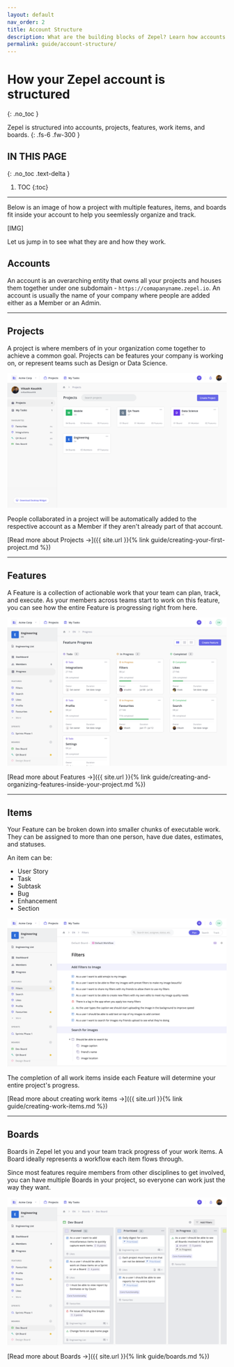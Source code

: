 ```yaml
---
layout: default
nav_order: 2
title: Account Structure
description: What are the building blocks of Zepel? Learn how accounts in Zepel are structured. 
permalink: guide/account-structure/
---
```

# How your Zepel account is structured 
{: .no_toc }

Zepel is structured into accounts, projects, features, work items, and boards.
{: .fs-6 .fw-300 }


## IN THIS PAGE
{: .no_toc .text-delta }

1. TOC
{:toc}

---

Below is an image of how a project with multiple features, items, and boards fit inside your account to help you seemlessly organize and track.

[IMG]

Let us jump in to see what they are and how they work.

## Accounts

An account is an overarching entity that owns all your projects and houses them together under one subdomain - ```https://comapanyname.zepel.io```. An account is usually the name of your company where people are added either as a Member or an Admin.

---

## Projects 

A project is where members of in your organization come together to achieve a common goal. Projects can be features your company is working on, or represent teams such as Design or Data Science. 

![All Projects in Zepel](/assets/uploads/zepel-projects.png "Zepel Projects")

People collaborated in a project will be automatically added to the respective account as a Member if they aren't already part of that account.

[Read more about Projects ->]({{ site.url }}{% link guide/creating-your-first-project.md %})

---

## Features

A Feature is a collection of actionable work that your team can plan, track, and execute. As your members across teams start to work on this feature, you can see how the entire Feature is progressing right from here.

![All Features in Zepel](/assets/uploads/zepel-features.png "Zepel Features")

[Read more about Features ->]({{ site.url }}{% link guide/creating-and-organizing-features-inside-your-project.md %})

---

## Items

Your Feature can be broken down into smaller chunks of executable work. They can be assigned to more than one person, have due dates, estimates, and statuses.

An item can be:

- User Story
- Task
- Subtask
- Bug
- Enhancement
- Section

![Items and its types in Zepel](/assets/uploads/zepel-items.png "Items in Zepel")

The completion of all work items inside each Feature will determine your entire project's progress.

[Read more about creating work items ->]({{ site.url }}{% link guide/creating-work-items.md %})

---

## Boards

Boards in Zepel let you and your team track progress of your work items. A Board ideally represents a workflow each item flows through. 

Since most features require members from other disciplines to get involved, you can have multiple Boards in your project, so everyone can work just the way they want.

![Boards in Zepel](/assets/uploads/zepel-boards.png "Boards in Zepel")

[Read more about Boards ->]({{ site.url }}{% link guide/boards.md %})